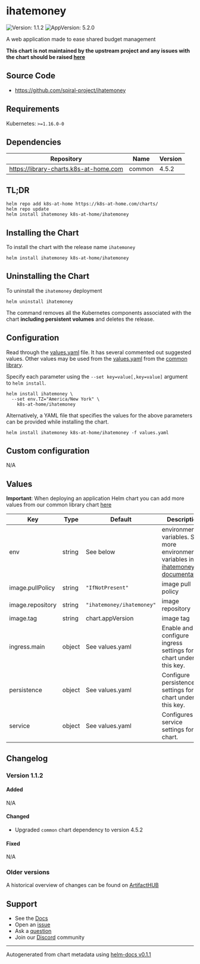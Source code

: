 # ihatemoney

![Version: 1.1.2](https://img.shields.io/badge/Version-1.1.2-informational?style=flat-square) ![AppVersion: 5.2.0](https://img.shields.io/badge/AppVersion-5.2.0-informational?style=flat-square)

A web application made to ease shared budget management

**This chart is not maintained by the upstream project and any issues with the chart should be raised [here](https://github.com/samipsolutions/helm-charts/issues/new/choose)**

## Source Code

* <https://github.com/spiral-project/ihatemoney>

## Requirements

Kubernetes: `>=1.16.0-0`

## Dependencies

| Repository | Name | Version |
|------------|------|---------|
| https://library-charts.k8s-at-home.com | common | 4.5.2 |

## TL;DR

```console
helm repo add k8s-at-home https://k8s-at-home.com/charts/
helm repo update
helm install ihatemoney k8s-at-home/ihatemoney
```

## Installing the Chart

To install the chart with the release name `ihatemoney`

```console
helm install ihatemoney k8s-at-home/ihatemoney
```

## Uninstalling the Chart

To uninstall the `ihatemoney` deployment

```console
helm uninstall ihatemoney
```

The command removes all the Kubernetes components associated with the chart **including persistent volumes** and deletes the release.

## Configuration

Read through the [values.yaml](./values.yaml) file. It has several commented out suggested values.
Other values may be used from the [values.yaml](https://github.com/k8s-at-home/library-charts/tree/main/charts/stable/common/values.yaml) from the [common library](https://github.com/k8s-at-home/library-charts/tree/main/charts/stable/common).

Specify each parameter using the `--set key=value[,key=value]` argument to `helm install`.

```console
helm install ihatemoney \
  --set env.TZ="America/New York" \
    k8s-at-home/ihatemoney
```

Alternatively, a YAML file that specifies the values for the above parameters can be provided while installing the chart.

```console
helm install ihatemoney k8s-at-home/ihatemoney -f values.yaml
```

## Custom configuration

N/A

## Values

**Important**: When deploying an application Helm chart you can add more values from our common library chart [here](https://github.com/k8s-at-home/library-charts/tree/main/charts/stable/common)

| Key | Type | Default | Description |
|-----|------|---------|-------------|
| env | string | See below | environment variables. See more environment variables in the [ihatemoney documentation](https://ihatemoney.readthedocs.io/en/latest/configuration.html). |
| image.pullPolicy | string | `"IfNotPresent"` | image pull policy |
| image.repository | string | `"ihatemoney/ihatemoney"` | image repository |
| image.tag | string | chart.appVersion | image tag |
| ingress.main | object | See values.yaml | Enable and configure ingress settings for the chart under this key. |
| persistence | object | See values.yaml | Configure persistence settings for the chart under this key. |
| service | object | See values.yaml | Configures service settings for the chart. |

## Changelog

### Version 1.1.2

#### Added

N/A

#### Changed

* Upgraded `common` chart dependency to version 4.5.2

#### Fixed

N/A

### Older versions

A historical overview of changes can be found on [ArtifactHUB](https://artifacthub.io/packages/helm/k8s-at-home/ihatemoney?modal=changelog)

## Support

- See the [Docs](https://docs.k8s-at-home.com/our-helm-charts/getting-started/)
- Open an [issue](https://github.com/samipsolutions/helm-charts/issues/new/choose)
- Ask a [question](https://github.com/k8s-at-home/organization/discussions)
- Join our [Discord](https://discord.gg/sTMX7Vh) community

----------------------------------------------
Autogenerated from chart metadata using [helm-docs v0.1.1](https://github.com/k8s-at-home/helm-docs/releases/v0.1.1)
